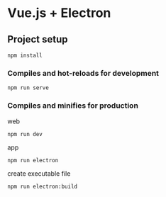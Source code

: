 # Vue.js + Electron

## Project setup

```
npm install
```

### Compiles and hot-reloads for development

```
npm run serve
```

### Compiles and minifies for production

web

```
npm run dev
```

app

```
npm run electron
```

create executable file

```
npm run electron:build
```
